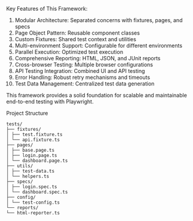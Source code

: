 
Key Features of This Framework:

1. Modular Architecture: Separated concerns with fixtures, pages, and specs
2. Page Object Pattern: Reusable component classes
3. Custom Fixtures: Shared test context and utilities
4. Multi-environment Support: Configurable for different environments
5. Parallel Execution: Optimized test execution
6. Comprehensive Reporting: HTML, JSON, and JUnit reports
7. Cross-browser Testing: Multiple browser configurations
8. API Testing Integration: Combined UI and API testing
9. Error Handling: Robust retry mechanisms and timeouts
10. Test Data Management: Centralized test data generation

This framework provides a solid foundation for scalable and maintainable end-to-end testing with Playwright.


Project Structure

```
tests/
├── fixtures/
│ ├── test.fixture.ts
│ └── api.fixture.ts
├── pages/
│ ├── base.page.ts
│ ├── login.page.ts
│ └── dashboard.page.ts
├── utils/
│ ├── test-data.ts
│ └── helpers.ts
├── specs/
│ ├── login.spec.ts
│ └── dashboard.spec.ts
├── config/
│ └── test-config.ts
└── reports/
└── html-reporter.ts
```

